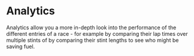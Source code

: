 # Analytics

Analytics allow you a more in-depth look into the performance of the different entries of a race - for example by
comparing their lap times over multiple stints of by comparing their stint lengths to see who might be saving fuel.
